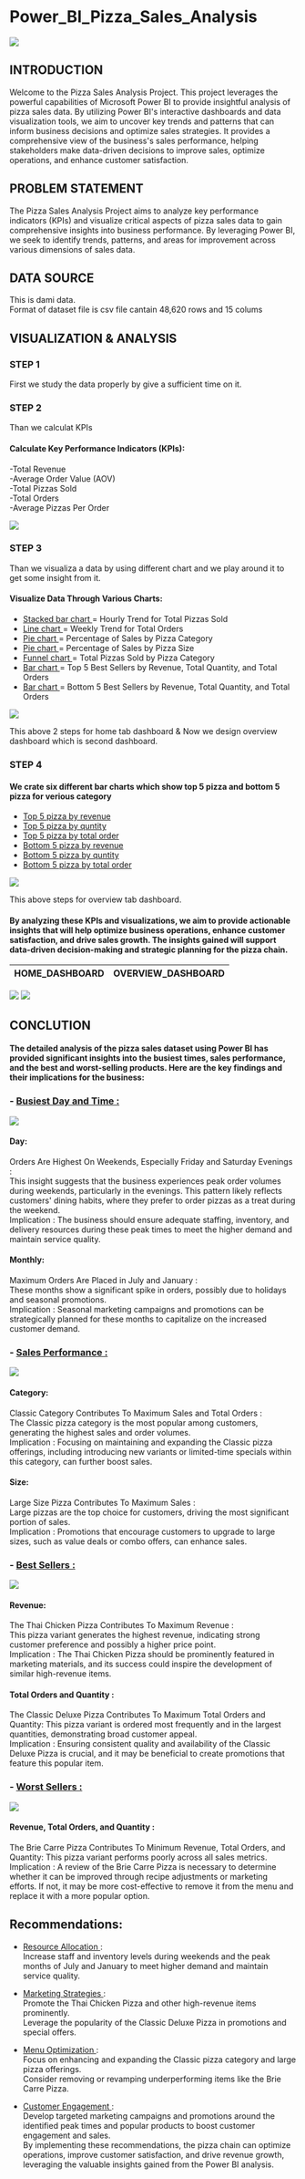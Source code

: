 # Power_BI_Pizza_Sales_Analysis

![](PIZZA_SALES_DASHBOARD.png)

## INTRODUCTION

Welcome to the Pizza Sales Analysis Project. 
This project leverages the powerful capabilities of Microsoft Power BI to provide insightful analysis of pizza sales data. By utilizing Power BI's interactive dashboards and data visualization tools, we aim to uncover key trends and patterns that can inform business decisions and optimize sales strategies. It provides a comprehensive view of the business's sales performance, helping stakeholders make data-driven decisions to improve sales, optimize operations, and enhance customer satisfaction.




## PROBLEM STATEMENT

The Pizza Sales Analysis Project aims to analyze key performance indicators (KPIs) and visualize critical aspects of pizza sales data to gain comprehensive insights into business performance. By leveraging Power BI, we seek to identify trends, patterns, and areas for improvement across various dimensions of sales data.





## DATA SOURCE
This is dami data. <br>
Format of dataset file is csv file cantain 48,620 rows and 15 colums




## VISUALIZATION & ANALYSIS 

### STEP 1

First we study the data properly by give a sufficient time on it.

### STEP 2

Than we calculat KPIs 

#### Calculate Key Performance Indicators (KPIs):

-Total Revenue <br>
-Average Order Value (AOV) <br>
-Total Pizzas Sold <br>
-Total Orders <br>
-Average Pizzas Per Order <br>

![](KPIs.png)

### STEP 3

Than we visualiza a data by using different chart and we play around it to get some insight from it.

#### Visualize Data Through Various Charts:

- <u> Stacked bar chart </u> = Hourly Trend for Total Pizzas Sold <br>
- <u> Line chart </u> = Weekly Trend for Total Orders <br>
- <u> Pie chart </u> = Percentage of Sales by Pizza Category <br>
- <u> Pie chart </u> = Percentage of Sales by Pizza Size <br>
- <u> Funnel chart </u> = Total Pizzas Sold by Pizza Category <br>
- <u> Bar chart </u> = Top 5 Best Sellers by Revenue, Total Quantity, and Total Orders <br>
- <u> Bar chart </u> = Bottom 5 Best Sellers by Revenue, Total Quantity, and Total Orders <br>

![](CHARTS_HOME_TAB.png)

This above 2 steps for home tab dashboard & Now we design overview dashboard which is second dashboard.

### STEP 4

#### We crate six different bar charts which show top 5 pizza and bottom 5 pizza for verious category

- <u> Top 5 pizza by revenue </u>  <br>
- <u> Top 5 pizza by quntity </u>  <br>
- <u> Top 5 pizza by total order </u>  <br>
- <u> Bottom 5 pizza by revenue </u>  <br>
- <u> Bottom 5 pizza by quntity </u>  <br>
- <u> Bottom 5 pizza by total order </u>  <br>

![](CHARTS_OVERVIEW_TAB.png)

This above steps for overview tab dashboard.

#### By analyzing these KPIs and visualizations, we aim to provide actionable insights that will help optimize business operations, enhance customer satisfaction, and drive sales growth. The insights gained will support data-driven decision-making and strategic planning for the pizza chain.


|         HOME_DASHBOARD                 |             OVERVIEW_DASHBOARD            |
:----------------------------------------|-------------------------------------------|
 ![](PIZZA_SALES_DASHBOARD_HOME_TAB.png)  ![](PIZZA_SALES_DASHBOARD_OVERVIEW_TAB.png)

## CONCLUTION

#### The detailed analysis of the pizza sales dataset using Power BI has provided significant insights into the busiest times, sales performance, and the best and worst-selling products. Here are the key findings and their implications for the business:

 ###  - <u> Busiest Day and Time : </u> 
 
![](DAY_TIME.png)

#### Day:
Orders Are Highest On Weekends, Especially Friday and Saturday Evenings : <br> 
This insight suggests that the business experiences peak order volumes during weekends, particularly in the evenings. This pattern likely reflects customers' dining habits, where they prefer to order pizzas as a treat during the weekend. <br>
Implication : The business should ensure adequate staffing, inventory, and delivery resources during these peak times to meet the higher demand and maintain service quality.

#### Monthly:
Maximum Orders Are Placed in July and January : <br> 
These months show a significant spike in orders, possibly due to holidays and seasonal promotions. <br>
Implication : Seasonal marketing campaigns and promotions can be strategically planned for these months to capitalize on the increased customer demand.

### - <u>  Sales Performance : </u> 

![](SALES_PERFORMANCE.png)

#### Category:
Classic Category Contributes To Maximum Sales and Total Orders : <br> 
The Classic pizza category is the most popular among customers, generating the highest sales and order volumes. <br>
Implication : Focusing on maintaining and expanding the Classic pizza offerings, including introducing new variants or limited-time specials within this category, can further boost sales.

#### Size:
Large Size Pizza Contributes To Maximum Sales : <br> 
Large pizzas are the top choice for customers, driving the most significant portion of sales. <br>
Implication : Promotions that encourage customers to upgrade to large sizes, such as value deals or combo offers, can enhance sales.

 ### - <u> Best Sellers : </u> 

![](BEST_SELLER.png)

#### Revenue:
The Thai Chicken Pizza Contributes To Maximum Revenue : <br> 
This pizza variant generates the highest revenue, indicating strong customer preference and possibly a higher price point. <br>
Implication : The Thai Chicken Pizza should be prominently featured in marketing materials, and its success could inspire the development of similar high-revenue items.

#### Total Orders and Quantity : <br>
The Classic Deluxe Pizza Contributes To Maximum Total Orders and Quantity: This pizza variant is ordered most frequently and in the largest quantities, demonstrating broad customer appeal. <br>
Implication :  Ensuring consistent quality and availability of the Classic Deluxe Pizza is crucial, and it may be beneficial to create promotions that feature this popular item.

 ###  - <u> Worst Sellers : </u> 

![](WORST_SELLER.png)

#### Revenue, Total Orders, and Quantity :  <br>
The Brie Carre Pizza Contributes To Minimum Revenue, Total Orders, and Quantity: This pizza variant performs poorly across all sales metrics. <br>
Implication :  A review of the Brie Carre Pizza is necessary to determine whether it can be improved through recipe adjustments or marketing efforts. If not, it may be more cost-effective to remove it from the menu and replace it with a more popular option.





## Recommendations:

- <u> Resource Allocation </u> :  <br>
Increase staff and inventory levels during weekends and the peak months of July and January to meet higher demand and maintain service quality.

- <u> Marketing Strategies </u> :  <br>
Promote the Thai Chicken Pizza and other high-revenue items prominently. <br>
Leverage the popularity of the Classic Deluxe Pizza in promotions and special offers.  <br>

- <u> Menu Optimization </u> : <br>
Focus on enhancing and expanding the Classic pizza category and large pizza offerings.  <br>
Consider removing or revamping underperforming items like the Brie Carre Pizza.  <br>

- <u> Customer Engagement </u> :  <br>
Develop targeted marketing campaigns and promotions around the identified peak times and popular products to boost customer engagement and sales.  <br>
By implementing these recommendations, the pizza chain can optimize operations, improve customer satisfaction, and drive revenue growth, leveraging the valuable insights gained from the Power BI analysis.




